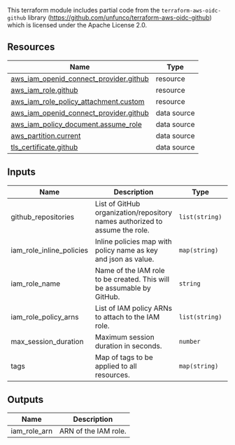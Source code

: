 This terraform module includes partial code from the `terraform-aws-oidc-github` library (https://github.com/unfunco/terraform-aws-oidc-github) which is licensed under the Apache License 2.0.


<!-- BEGIN_TF_DOCS -->
## Resources

| Name | Type |
|------|------|
| [aws_iam_openid_connect_provider.github](https://registry.terraform.io/providers/hashicorp/aws/latest/docs/resources/iam_openid_connect_provider) | resource |
| [aws_iam_role.github](https://registry.terraform.io/providers/hashicorp/aws/latest/docs/resources/iam_role) | resource |
| [aws_iam_role_policy_attachment.custom](https://registry.terraform.io/providers/hashicorp/aws/latest/docs/resources/iam_role_policy_attachment) | resource |
| [aws_iam_openid_connect_provider.github](https://registry.terraform.io/providers/hashicorp/aws/latest/docs/data-sources/iam_openid_connect_provider) | data source |
| [aws_iam_policy_document.assume_role](https://registry.terraform.io/providers/hashicorp/aws/latest/docs/data-sources/iam_policy_document) | data source |
| [aws_partition.current](https://registry.terraform.io/providers/hashicorp/aws/latest/docs/data-sources/partition) | data source |
| [tls_certificate.github](https://registry.terraform.io/providers/hashicorp/tls/latest/docs/data-sources/certificate) | data source |

## Inputs

| Name | Description | Type | Default | Required |
|------|-------------|------|---------|:--------:|
| github\_repositories | List of GitHub organization/repository names authorized to assume the role. | `list(string)` | n/a | yes |
| iam\_role\_inline\_policies | Inline policies map with policy name as key and json as value. | `map(string)` | `{}` | no |
| iam\_role\_name | Name of the IAM role to be created. This will be assumable by GitHub. | `string` | `"github"` | no |
| iam\_role\_policy\_arns | List of IAM policy ARNs to attach to the IAM role. | `list(string)` | `[]` | no |
| max\_session\_duration | Maximum session duration in seconds. | `number` | `3600` | no |
| tags | Map of tags to be applied to all resources. | `map(string)` | `{}` | no |

## Outputs

| Name | Description |
|------|-------------|
| iam\_role\_arn | ARN of the IAM role. |
<!-- END_TF_DOCS -->